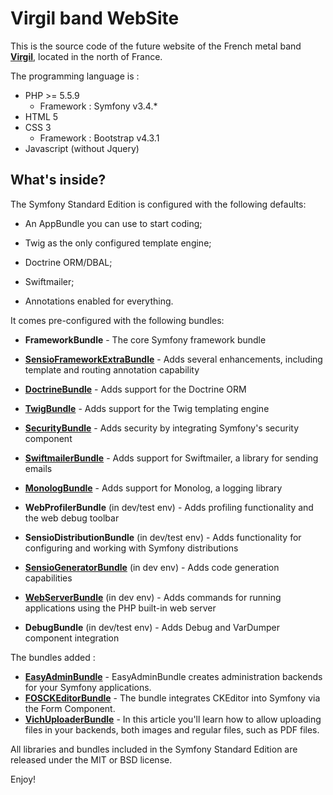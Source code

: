 Virgil band WebSite
========================

This is the source code of the future website of the French metal band [**Virgil**][16], located in the north of France.

The programming language is :
   * PHP >= 5.5.9
        * Framework : Symfony v3.4.*
   * HTML 5
   * CSS 3
        * Framework : Bootstrap v4.3.1
   * Javascript (without Jquery)


What's inside?
--------------

The Symfony Standard Edition is configured with the following defaults:

  * An AppBundle you can use to start coding;

  * Twig as the only configured template engine;

  * Doctrine ORM/DBAL;

  * Swiftmailer;

  * Annotations enabled for everything.

It comes pre-configured with the following bundles:

  * **FrameworkBundle** - The core Symfony framework bundle

  * [**SensioFrameworkExtraBundle**][6] - Adds several enhancements, including
    template and routing annotation capability

  * [**DoctrineBundle**][7] - Adds support for the Doctrine ORM

  * [**TwigBundle**][8] - Adds support for the Twig templating engine

  * [**SecurityBundle**][9] - Adds security by integrating Symfony's security
    component

  * [**SwiftmailerBundle**][10] - Adds support for Swiftmailer, a library for
    sending emails

  * [**MonologBundle**][11] - Adds support for Monolog, a logging library

  * **WebProfilerBundle** (in dev/test env) - Adds profiling functionality and
    the web debug toolbar

  * **SensioDistributionBundle** (in dev/test env) - Adds functionality for
    configuring and working with Symfony distributions

  * [**SensioGeneratorBundle**][13] (in dev env) - Adds code generation
    capabilities

  * [**WebServerBundle**][14] (in dev env) - Adds commands for running applications
    using the PHP built-in web server

  * **DebugBundle** (in dev/test env) - Adds Debug and VarDumper component
    integration
    
The bundles added :

  * [**EasyAdminBundle**][17] - EasyAdminBundle creates administration backends for your Symfony applications.
  * [**FOSCKEditorBundle**][18] - The bundle integrates CKEditor into Symfony via the Form Component.
  * [**VichUploaderBundle**][19] - In this article you'll learn how to allow uploading files in your backends, both images and regular files, such as PDF files.

All libraries and bundles included in the Symfony Standard Edition are
released under the MIT or BSD license.

Enjoy!

[1]:  https://symfony.com/doc/3.4/setup.html
[6]:  https://symfony.com/doc/current/bundles/SensioFrameworkExtraBundle/index.html
[7]:  https://symfony.com/doc/3.4/doctrine.html
[8]:  https://symfony.com/doc/3.4/templating.html
[9]:  https://symfony.com/doc/3.4/security.html
[10]: https://symfony.com/doc/3.4/email.html
[11]: https://symfony.com/doc/3.4/logging.html
[13]: https://symfony.com/doc/current/bundles/SensioGeneratorBundle/index.html
[14]: https://symfony.com/doc/current/setup/built_in_web_server.html
[15]: https://symfony.com/doc/current/setup.html
[16]: https://www.facebook.com/virgil.metal/
[17]: https://symfony.com/doc/master/bundles/EasyAdminBundle/index.html
[18]: https://symfony.com/doc/current/bundles/FOSCKEditorBundle/index.html
[19]: https://symfony.com/doc/master/bundles/EasyAdminBundle/integration/vichuploaderbundle.html